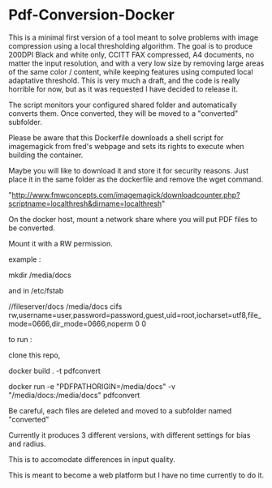 # Pdf-Conversion-Docker
This is a minimal first version of a tool meant to solve problems with image compression using a local thresholding algorithm.
The goal is to produce 200DPI Black and white only, CCITT FAX compressed, A4 documents, no matter the input resolution, and with a very low size by removing large areas of the same color / content, while keeping features using computed local adaptative threshold.
This is very much a draft, and the code is really horrible for now, but as it was requested I have decided to release it.

The script monitors your configured shared folder and automatically converts them.
Once converted, they will be moved to a "converted" subfolder.

Please be aware that this Dockerfile downloads a shell script for imagemagick from fred's webpage and sets its rights to execute when building the container.

Maybe you will like to download it and store it for security reasons.
Just place it in the same folder as the dockerfile and remove the wget command.

"http://www.fmwconcepts.com/imagemagick/downloadcounter.php?scriptname=localthresh&dirname=localthresh"

On the docker host, mount a network share where you will put PDF files to be converted.

Mount it with a RW permission.

example : 

mkdir /media/docs

and in /etc/fstab

//fileserver/docs /media/docs cifs rw,username=user,password=password,guest,uid=root,iocharset=utf8,file_mode=0666,dir_mode=0666,noperm 0 0

to run : 

clone this repo,

docker build . -t pdfconvert

docker run -e "PDFPATHORIGIN=/media/docs" -v "/media/docs:/media/docs" pdfconvert




Be careful, each files are deleted and moved to a subfolder named "converted"

Currently it produces 3 different versions, with different settings for bias and radius.

This is to accomodate differences in input quality.

This is meant to become a web platform but I have no time currently to do it.

